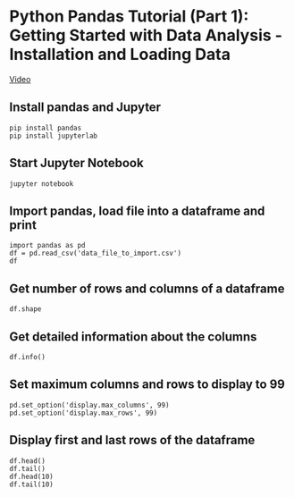 # Python Pandas Tutorial (Part 1): Getting Started with Data Analysis - Installation and Loading Data
[Video](https://www.youtube.com/watch?v=ZyhVh-qRZPA&t=626s)

## Install pandas and Jupyter
    pip install pandas
    pip install jupyterlab
    
## Start Jupyter Notebook
    jupyter notebook

## Import pandas, load file into a dataframe and print
    import pandas as pd
    df = pd.read_csv('data_file_to_import.csv')
    df
    
## Get number of rows and columns of a dataframe
    df.shape
    
## Get detailed information about the columns
    df.info()
 
 ## Set maximum columns and rows to display to 99
    pd.set_option('display.max_columns', 99)
    pd.set_option('display.max_rows', 99)
    
## Display first and last rows of the dataframe
    df.head()
    df.tail()
    df.head(10)
    df.tail(10)
    

